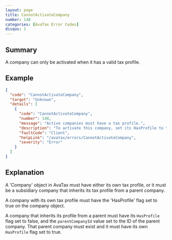 ```yaml
---
layout: page
title: CannotActivateCompany
number: 148
categories: [AvaTax Error Codes]
disqus: 1
---
```


## Summary

A company can only be activated when it has a valid tax profile.

## Example

```json
{
  "code": "CannotActivateCompany",
  "target": "Unknown",
  "details": [
    {
      "code": "CannotActivateCompany",
      "number": 148,
      "message": "Active companies must have a tax profile.",
      "description": "To activate this company, set its HasProfile to true, or assign it to a parent company with a tax profile.",
      "faultCode": "Client",
      "helpLink": "/avatax/errors/CannotActivateCompany",
      "severity": "Error"
    }
  ]
}
```

## Explanation

A 'Company' object in AvaTax must have either its own tax profile, or it must be a subsidiary company that inherits its tax profile from a parent company.

A company with its own tax profile must have the 'HasProfile' flag set to true on the company object.

A company that inherits its profile from a parent must have its `HasProfile` flag set to false, and the `parentCompanyId` value set to the ID of the parent company.  That parent company must exist and it must have its own `HasProfile` flag set to true.
